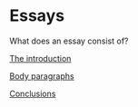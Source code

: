 # Essays

What does an essay consist of?

[The introduction](Essays%205421cd780c004058aad443cc38d75de1/The%20introduction%20425f9097b5ad49e0b2de67afdee82ac6.md)

[Body paragraphs](Essays%205421cd780c004058aad443cc38d75de1/Body%20paragraphs%206cf57f9d5ef04402980bfc0e89774216.md)

[Conclusions](Essays%205421cd780c004058aad443cc38d75de1/Conclusions%2070d8cdc2bb624f2b97158348b2f46685.md)